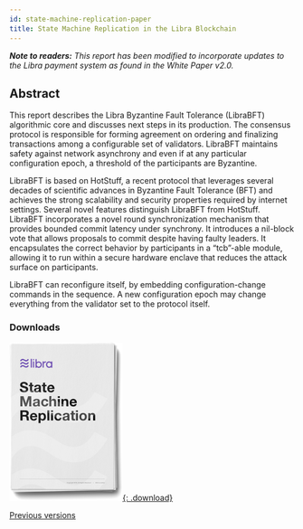 ```yaml
---
id: state-machine-replication-paper
title: State Machine Replication in the Libra Blockchain
---
```


<!-- hide the table of contents --><style>.toc-headings {display: none !important; visibility: hidden !important;}</style>

_**Note to readers:** This report has been modified to incorporate updates to the Libra payment system as found in the White Paper v2.0._

## Abstract

This report describes the Libra Byzantine Fault Tolerance (LibraBFT) algorithmic core and discusses next steps in its production. The consensus protocol is responsible for forming agreement on ordering and finalizing transactions among a configurable set of validators. LibraBFT maintains safety against network asynchrony and even if at any particular configuration epoch, a threshold of the participants are Byzantine.

LibraBFT is based on HotStuff, a recent protocol that leverages several decades of scientific advances in Byzantine Fault Tolerance (BFT) and achieves the strong scalability and security properties required by internet settings. Several novel features distinguish LibraBFT from HotStuff. LibraBFT incorporates a novel round synchronization mechanism that provides bounded commit latency under synchrony. It introduces a nil-block vote that allows proposals to commit despite having faulty leaders. It encapsulates the correct behavior by participants in a “tcb”-able module, allowing it to run within a secure hardware enclave that reduces the attack surface on participants.

LibraBFT can reconfigure itself, by embedding configuration-change commands in the sequence. A new configuration epoch may change everything from the validator set to the protocol itself.

### Downloads

[![State Machine Replication in the Libra Blockchain PDF Download](assets/illustrations/state-machine-pdf.png){: .download}](assets/papers/libra-consensus-state-machine-replication-in-the-libra-blockchain/2020-05-26.pdf)

<a href="/papers">Previous versions</a>
